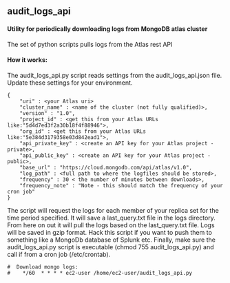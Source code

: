 ##  audit_logs_api ##

#### Utility for periodically downloading logs from MongoDB atlas cluster ####

The set of python scripts pulls logs from the Atlas rest API

#### How it works: ####

The audit_logs_api.py script reads settings from the audit_logs_api.json file. Update these settings for your environment.
```
{
    "uri" : <your Atlas uri>
    "cluster_name" : <name of the cluster (not fully qualified)>,
    "version" : "1.0",
    "project_id" : <get this from your Atlas URLs like:"5d4d7ed3f2a30b18f4f88946">,
    "org_id" : <get this from your Atlas URLs like:"5e384d3179358e03d842ead1">,
    "api_private_key" : <create an API key for your Atlas project - private>,
    "api_public_key" : <create an API key for your Atlas project - public>,
    "base_url" : "https://cloud.mongodb.com/api/atlas/v1.0",
    "log_path" : <full path to where the logfiles should be stored>,
    "frequency" : 30 < the number of minutes between downloads>,
    "frequency_note" : "Note - this should match the frequency of your cron job"
}
```
The script will request the logs for each member of your replica set for the time period specified.  It will save a last_query.txt file in the logs directory.  From here on out it will pull the logs based on the last_query.txt file.
Logs will be saved in gzip format.  Hack this script if you want to push them to something like a MongoDb database of Splunk etc.
Finally, make sure the audit_logs_api.py script is executable (chmod 755 audit_logs_api.py) and call if from a cron job (/etc/crontab).
```
#  Download mongo logs:
#    */60  * * * * ec2-user /home/ec2-user/audit_logs_api.py
```
